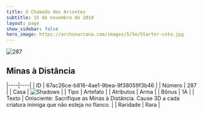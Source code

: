 ```yaml
---
title: O Chamado dos Arcontes
subtitle: 15 de novembro de 2018
layout: page
show_sidebar: false
hero_image: https://archonarcana.com/images/5/5e/Starter-cota.jpg
---
```


![287](https://cdn.keyforgegame.com/media/card_front/pt/341_287_H6CGFG593XMM_pt.png)

## Minas à Distância

|----|----|
| ID | 67ac26ce-b816-4ae1-9bea-9f38059f3b46 |
| Número | 287 |
| Casa | ![Shadows](https://archonarcana.com/images/thumb/e/ee/Shadows.png/22px-Shadows.png "Sombras") |
| Tipo | Artefato |
| Atributos | Arma |
| Bônus | 1A |
| Texto | Onisciente: Sacrifique as Minas à Distância. Cause 3D a cada criatura inimiga que não esteja no flanco. |
| Raridade | Rara |
